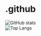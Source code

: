 # .github

![GitHub stats](https://github-readme-stats.vercel.app/api?username=naterfute&show_icons=true&theme=gruvbox)    
![Top Langs](https://github-readme-stats.vercel.app/api/top-langs/?username=naterfute&langs_count=8&theme=gruvbox)
